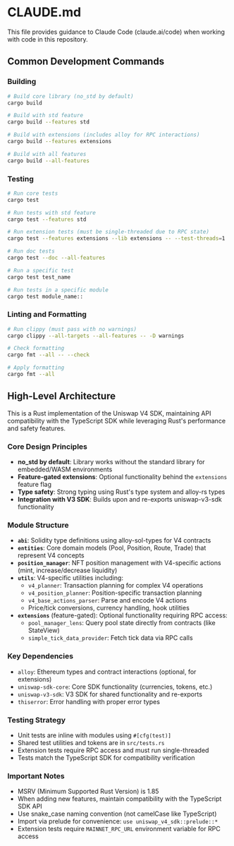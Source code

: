 # CLAUDE.md

This file provides guidance to Claude Code (claude.ai/code) when working with code in this repository.

## Common Development Commands

### Building

```bash
# Build core library (no_std by default)
cargo build

# Build with std feature
cargo build --features std

# Build with extensions (includes alloy for RPC interactions)
cargo build --features extensions

# Build with all features
cargo build --all-features
```

### Testing

```bash
# Run core tests
cargo test

# Run tests with std feature
cargo test --features std

# Run extension tests (must be single-threaded due to RPC state)
cargo test --features extensions --lib extensions -- --test-threads=1

# Run doc tests
cargo test --doc --all-features

# Run a specific test
cargo test test_name

# Run tests in a specific module
cargo test module_name::
```

### Linting and Formatting

```bash
# Run clippy (must pass with no warnings)
cargo clippy --all-targets --all-features -- -D warnings

# Check formatting
cargo fmt --all -- --check

# Apply formatting
cargo fmt --all
```

## High-Level Architecture

This is a Rust implementation of the Uniswap V4 SDK, maintaining API compatibility with the TypeScript SDK while
leveraging Rust's performance and safety features.

### Core Design Principles

- **no_std by default**: Library works without the standard library for embedded/WASM environments
- **Feature-gated extensions**: Optional functionality behind the `extensions` feature flag
- **Type safety**: Strong typing using Rust's type system and alloy-rs types
- **Integration with V3 SDK**: Builds upon and re-exports uniswap-v3-sdk functionality

### Module Structure

- **`abi`**: Solidity type definitions using alloy-sol-types for V4 contracts
- **`entities`**: Core domain models (Pool, Position, Route, Trade) that represent V4 concepts
- **`position_manager`**: NFT position management with V4-specific actions (mint, increase/decrease liquidity)
- **`utils`**: V4-specific utilities including:
    - `v4_planner`: Transaction planning for complex V4 operations
    - `v4_position_planner`: Position-specific transaction planning
    - `v4_base_actions_parser`: Parse and encode V4 actions
    - Price/tick conversions, currency handling, hook utilities
- **`extensions`** (feature-gated): Optional functionality requiring RPC access:
    - `pool_manager_lens`: Query pool state directly from contracts (like StateView)
    - `simple_tick_data_provider`: Fetch tick data via RPC calls

### Key Dependencies

- `alloy`: Ethereum types and contract interactions (optional, for extensions)
- `uniswap-sdk-core`: Core SDK functionality (currencies, tokens, etc.)
- `uniswap-v3-sdk`: V3 SDK for shared functionality and re-exports
- `thiserror`: Error handling with proper error types

### Testing Strategy

- Unit tests are inline with modules using `#[cfg(test)]`
- Shared test utilities and tokens are in `src/tests.rs`
- Extension tests require RPC access and must run single-threaded
- Tests match the TypeScript SDK for compatibility verification

### Important Notes

- MSRV (Minimum Supported Rust Version) is 1.85
- When adding new features, maintain compatibility with the TypeScript SDK API
- Use snake_case naming convention (not camelCase like TypeScript)
- Import via prelude for convenience: `use uniswap_v4_sdk::prelude::*`
- Extension tests require `MAINNET_RPC_URL` environment variable for RPC access
